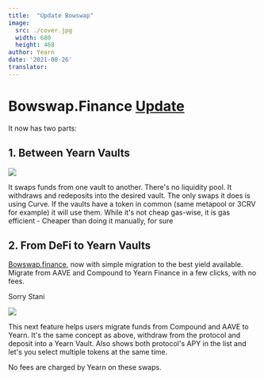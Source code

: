 ```yaml
---
title:  "Update Bowswap"
image:
  src: ./cover.jpg
  width: 680
  height: 468
author: Yearn
date: '2021-08-26'
translator:
---
```


# Bowswap.Finance [Update](https://t.me/yearnupdates/483)

It now has two parts:

## 1. Between Yearn Vaults

![](/_posts/_announcements/update-bowswap-finance/image1.jpg?w=680&h=468)

It swaps funds from one vault to another. There's no liquidity pool. It withdraws and redeposits into the desired vault. The only swaps it does is using Curve. If the vaults have a token in common (same metapool or 3CRV for example) it will use them. While it's not cheap gas-wise, it is gas efficient - Cheaper than doing it manually, for sure

## 2. From DeFi to Yearn Vaults

[Bowswap.finance](https://bowswap.finance/), now with simple migration to the best yield available. Migrate from AAVE and Compound to Yearn Finance in a few clicks, with no fees.

Sorry Stani

![](/_posts/_announcements/update-bowswap-finance/image2.jpg?w=1280&h=1032)

This next feature helps users migrate funds from Compound and AAVE to Yearn. It's the same concept as above, withdraw from the protocol and deposit into a Yearn Vault. Also shows both protocol's APY in the list and let's you select multiple tokens at the same time.

No fees are charged by Yearn on these swaps.
